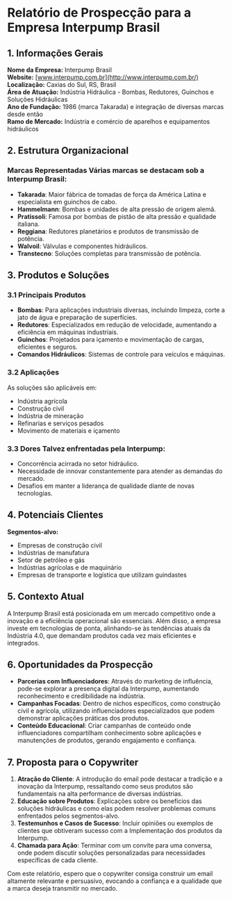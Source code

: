 # Relatório de Prospecção para a Empresa Interpump Brasil

## 1. Informações Gerais
**Nome da Empresa:** Interpump Brasil  
**Website:** [www.interpump.com.br](http://www.interpump.com.br/)  
**Localização:** Caxias do Sul, RS, Brasil  
**Área de Atuação:** Indústria Hidráulica - Bombas, Redutores, Guinchos e Soluções Hidráulicas  
**Ano de Fundação:** 1986 (marca Takarada) e integração de diversas marcas desde então  
**Ramo de Mercado:** Indústria e comércio de aparelhos e equipamentos hidráulicos

## 2. Estrutura Organizacional
### Marcas Representadas Várias marcas se destacam sob a Interpump Brasil:
- **Takarada**: Maior fábrica de tomadas de força da América Latina e especialista em guinchos de cabo.
- **Hammelmann**: Bombas e unidades de alta pressão de origem alemã. 
- **Pratissoli**: Famosa por bombas de pistão de alta pressão e qualidade italiana.
- **Reggiana**: Redutores planetários e produtos de transmissão de potência.
- **Walvoil**: Válvulas e componentes hidráulicos.
- **Transtecno**: Soluções completas para transmissão de potência.

## 3. Produtos e Soluções
### 3.1 Principais Produtos
- **Bombas**: Para aplicações industriais diversas, incluindo limpeza, corte a jato de água e preparação de superfícies.
- **Redutores**: Especializados em redução de velocidade, aumentando a eficiência em máquinas industriais.
- **Guinchos**: Projetados para içamento e movimentação de cargas, eficientes e seguros.
- **Comandos Hidráulicos**: Sistemas de controle para veículos e máquinas.

### 3.2 Aplicações
As soluções são aplicáveis em:
- Indústria agrícola
- Construção civil
- Indústria de mineração
- Refinarias e serviços pesados
- Movimento de materiais e içamento 

### 3.3 Dores Talvez enfrentadas pela Interpump:
- Concorrência acirrada no setor hidráulico.
- Necessidade de innovar constantemente para atender as demandas do mercado.
- Desafios em manter a liderança de qualidade diante de novas tecnologias.

## 4. Potenciais Clientes
**Segmentos-alvo:**
- Empresas de construção civil
- Indústrias de manufatura
- Setor de petróleo e gás
- Indústrias agrícolas e de maquinário
- Empresas de transporte e logística que utilizam guindastes 

## 5. Contexto Atual
A Interpump Brasil está posicionada em um mercado competitivo onde a inovação e a eficiência operacional são essenciais. Além disso, a empresa investe em tecnologias de ponta, alinhando-se às tendências atuais da Indústria 4.0, que demandam produtos cada vez mais eficientes e integrados.

## 6. Oportunidades da Prospecção
- **Parcerias com Influenciadores**: Através do marketing de influência, pode-se explorar a presença digital da Interpump, aumentando reconhecimento e credibilidade na indústria.
- **Campanhas Focadas**: Dentro de nichos específicos, como construção civil e agrícola, utilizando influenciadores especializados que podem demonstrar aplicações práticas dos produtos.
- **Conteúdo Educacional**: Criar campanhas de conteúdo onde influenciadores compartilham conhecimento sobre aplicações e manutenções de produtos, gerando engajamento e confiança.

## 7. Proposta para o Copywriter
1. **Atração do Cliente**: A introdução do email pode destacar a tradição e a inovação da Interpump, ressaltando como seus produtos são fundamentais na alta performance de diversas indústrias. 
2. **Educação sobre Produtos**: Explicações sobre os benefícios das soluções hidráulicas e como elas podem resolver problemas comuns enfrentados pelos segmentos-alvo.
3. **Testemunhos e Casos de Sucesso**: Incluir opiniões ou exemplos de clientes que obtiveram sucesso com a Implementação dos produtos da Interpump.
4. **Chamada para Ação**: Terminar com um convite para uma conversa, onde podem discutir soluções personalizadas para necessidades específicas de cada cliente. 

Com este relatório, espero que o copywriter consiga construir um email altamente relevante e persuasivo, evocando a confiança e a qualidade que a marca deseja transmitir no mercado.